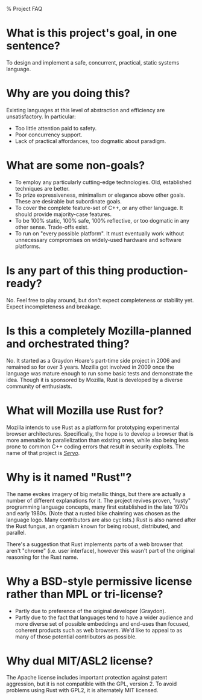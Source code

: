 % Project FAQ

# What is this project's goal, in one sentence?

To design and implement a safe, concurrent, practical, static systems language.

# Why are you doing this?

Existing languages at this level of abstraction and efficiency are unsatisfactory. In particular:

* Too little attention paid to safety.
* Poor concurrency support.
* Lack of practical affordances, too dogmatic about paradigm.

# What are some non-goals?

* To employ any particularly cutting-edge technologies. Old, established techniques are better.
* To prize expressiveness, minimalism or elegance above other goals. These are desirable but subordinate goals.
* To cover the complete feature-set of C++, or any other language. It should provide majority-case features.
* To be 100% static, 100% safe, 100% reflective, or too dogmatic in any other sense. Trade-offs exist.
* To run on "every possible platform". It must eventually work without unnecessary compromises on widely-used hardware and software platforms.

# Is any part of this thing production-ready?

No. Feel free to play around, but don't expect completeness or stability yet. Expect incompleteness and breakage.

# Is this a completely Mozilla-planned and orchestrated thing?

No. It started as a Graydon Hoare's part-time side project in 2006 and remained so for over 3 years. Mozilla got involved in 2009 once the language was mature enough to run some basic tests and demonstrate the idea. Though it is sponsored by Mozilla, Rust is developed by a diverse community of enthusiasts.

# What will Mozilla use Rust for?

Mozilla intends to use Rust as a platform for prototyping experimental browser architectures. Specifically, the hope is to develop a browser that is more amenable to parallelization than existing ones, while also being less prone to common C++ coding errors that result in security exploits. The name of that project is _[Servo](http://github.com/mozilla/servo)_.

# Why is it named "Rust"?

The name evokes imagery of big metallic things, but there are actually a number of different explanations for it. The project revives proven, "rusty" programming language concepts, many first established in the late 1970s and early 1980s. (Note that a rusted bike chainring was chosen as the language logo. Many contributors are also cyclists.) Rust is also named after the Rust fungus, an organism known for being robust, distributed, and parallel.

There's a suggestion that Rust implements parts of a web browser that aren't "chrome" (i.e. user interface), however this wasn't part of the original reasoning for the Rust name.

# Why a BSD-style permissive license rather than MPL or tri-license?

* Partly due to preference of the original developer (Graydon).
* Partly due to the fact that languages tend to have a wider audience and more diverse set of possible embeddings and end-uses than focused, coherent products such as web browsers. We'd like to appeal to as many of those potential contributors as possible.

# Why dual MIT/ASL2 license?

The Apache license includes important protection against patent aggression, but it is not compatible with the GPL, version 2. To avoid problems using Rust with GPL2, it is alternately MIT licensed.
